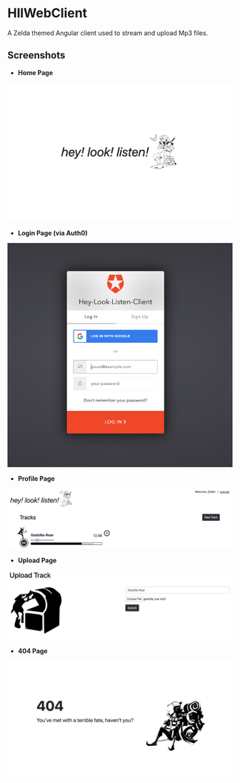 # HllWebClient

A Zelda themed Angular client used to stream and upload Mp3 files.

## Screenshots

* **Home Page**

![Home Page](/docs/pics/Home-Page.png)

* **Login Page (via Auth0)**

![Login Page](/docs/pics/Login-Page.png)

* **Profile Page**

![Profile Page](/docs/pics/Profile-Page.png)

* **Upload Page**

![Upload Page](/docs/pics/Upload-Page.png)

* **404 Page**

![404 Page](/docs/pics/404-Page.png)

